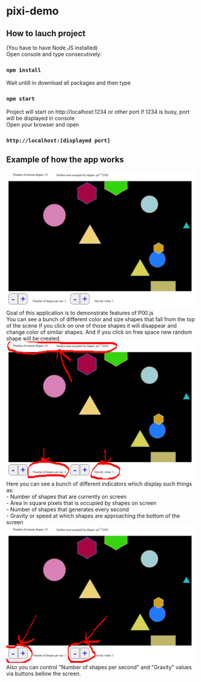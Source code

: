 # pixi-demo
## How to lauch project
(You have to have Node JS installed)
<br>
Open console and type consecutively:
### `npm install`
Wait untill in download all packages and then type
### `npm start`
Project will start on http://localhost:1234
or other port if 1234 is busy, port will be displayed in console
<br>
Open your browser and open 
### `http://localhost:[displayed port]`
## Example of how the app works
<img alt="" src="example/img/1.jpg"/>
Goal of this application is to demonstrate features of PIXI.js
<br>
You can see a bunch of different color and size shapes that fall from the top of the scene
If you click on one of those shapes it will disappear and change color of similar shapes. And if you click on free space new random shape will be created.
<img alt="" src="example/img/2.png"/>
Here you can see a bunch of different indicators which display such things as:
<br>
- Number of shapes that are currently on screen <br>
- Area in square pixels that is occupied by shapes on screen <br>
- Number of shapes that generates every second <br>
- Gravity or speed at which shapes are approaching the bottom of the screen
<img alt="" src="example/img/3.png"/>
Also you can control "Number of shapes per second" and "Gravity" values via buttons bellow the screen.
